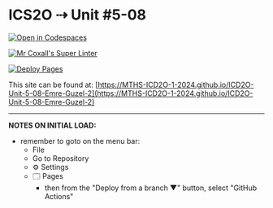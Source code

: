 # ICS2O ⇢ Unit #5-08

[![Open in Codespaces](https://classroom.github.com/assets/launch-codespace-2972f46106e565e64193e422d61a12cf1da4916b45550586e14ef0a7c637dd04.svg)](https://classroom.github.com/open-in-codespaces?assignment_repo_id=19469740)

[![Mr Coxall's Super Linter](https://github.com/MTHS-ICD2O-1-2024/ICD2O-Unit-5-08-Emre-Guzel-2/workflows/Mr%20Coxall's%20Super%20Linter/badge.svg)](https://github.com/MTHS-ICD2O-1-2024/ICD2O-Unit-5-08-Emre-Guzel-2/actions)

[![Deploy Pages](https://github.com/MTHS-ICD2O-1-2024/ICD2O-Unit-5-08-Emre-Guzel-2/workflows/Deploy%20Pages/badge.svg)](https://github.com/MTHS-ICD2O-1-2024/ICD2O-Unit-5-08-Emre-Guzel-2/actions)

This site can be found at: [https://MTHS-ICD2O-1-2024.github.io/ICD2O-Unit-5-08-Emre-Guzel-2](https://MTHS-ICD2O-1-2024.github.io/ICD2O-Unit-5-08-Emre-Guzel-2)

---

**NOTES ON INITIAL LOAD:**
- remember to goto on the menu bar:
  - File
  - Go to Repository
  - ⚙ Settings
  - 🗔 Pages
    - then from the "Deploy from a branch ▼" button, select "GitHub Actions"
